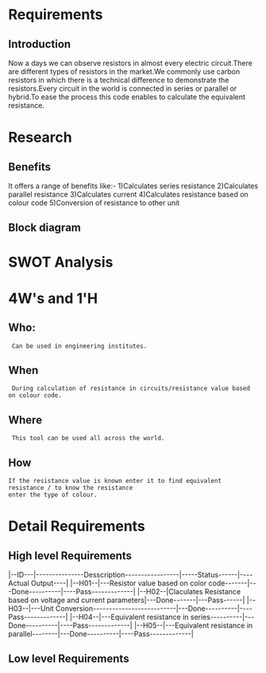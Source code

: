 # Requirements
## Introduction
Now a days we can observe resistors in almost every electric circuit.There are different types of resistors in the market.We commonly use carbon resistors in which there is a technical difference to demonstrate the resistors.Every circuit in the world is connected in series or parallel or hybrid.To ease the process this code enables to calculate the equivalent resistance. 
# Research
## Benefits
It offers a range of benefits like:-
                  1)Calculates series resistance
                  2)Calculates parallel resistance
                  3)Calculates current
                  4)Calculates resistance based on colour code
                  5)Conversion of resistance to other unit
 ## Block diagram
 # SWOT Analysis
 # 4W's and 1'H
 ## Who:
     Can be used in engineering institutes.
 ## When
     During calculation of resistance in circuits/resistance value based on colour code.
 ## Where
     This tool can be used all across the world. 
 ## How
    If the resistance value is known enter it to find equivalent resistance / to know the resistance 
    enter the type of colour.
 # Detail Requirements
 ## High level Requirements
 |--ID---|---------------Desscription-----------------|-----Status------|----Actual Output----|
 |--H01--|---Resistor value based on color code-------|---Done----------|----Pass-------------|
 |--H02--|Claculates Resistance based on voltage and current parameters|---Done-------|---Pass------|
 |--H03--|---Unit Conversion--------------------------|---Done----------|----Pass-------------|
 |--H04--|---Equivalent resistance in series----------|---Done----------|----Pass-------------|
 |--H05--|---Equivalent resistance in parallel--------|---Done----------|----Pass-------------|
## Low level Requirements
 


